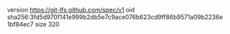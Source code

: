 version https://git-lfs.github.com/spec/v1
oid sha256:3fd5d970f141e999b2db5e7c9ace076b623cd9ff86b9571a09b2236e1bf84ec7
size 320
